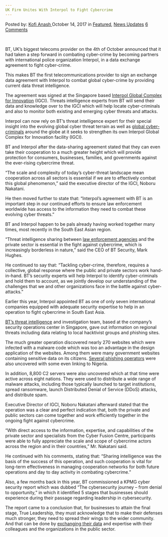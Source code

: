 ```yaml
---
UK Firm Unites With Interpol to Fight Cybercrime
---
```

<article class="post-listing post-23052 post type-post status-publish format-standard has-post-thumbnail hentry category-deepdot-news category-news-updates tag-cybercrime tag-fight tag-firm tag-interpol tag-uk tag-unites">
    <div class="post-inner">
    <p class="post-meta">
    <span>Posted by: <a href="https://www.deepdotweb.com/author/kofi/" title="">Kofi Anash </a></span>
    <span>October 14, 2017</span>
    <span>in <a href="https://www.deepdotweb.com/category/deepdot-news/" rel="category tag">Featured</a>, <a href="https://www.deepdotweb.com/category/news-updates/" rel="category tag">News Updates</a></span>
    <span><a href="https://www.deepdotweb.com/2017/10/14/uk-firm-unites-interpol-fight-cybercrime/#comments">6 Comments</a></span>
    </p>
    <div class="clear"></div>
    <div class="entry">
    <p>&nbsp;</p>
    <p>BT, UK’s biggest telecoms provider on the 4th of October announced that it had taken a step forward in combating cyber-crime by becoming partners with international police organization Interpol, in a data exchange agreement to fight cyber-crime.</p>
    <p>This makes BT the first telecommunications provider to sign an exchange data agreement with Interpol to combat global cyber-crime by providing current data threat intelligence.</p>
    <p>The agreement was signed at the Singapore based <a href="https://www.deepdotweb.com/?s=interpol">Interpol Global Complex for Innovation</a> (IGCI). Threats intelligence experts from BT will send their data and knowledge over to the IGCI which will help locate cyber-criminals and also to monitor both existing and emerging cyber threats and attacks.</p>
    <p>Interpol can now rely on BT’s threat intelligence expert for their special insight into the evolving global cyber threat terrain as well as <a href="https://www.deepdotweb.com/2017/01/07/delhi-police-fall-behind-cybercriminals-begin-relying-outsiders-help/">global cyber-criminals</a> around the globe at it seeks to strengthen its own Interpol Global Complex for Innovation facility (IGCI).</p>
    <p>BT and Interpol after the data-sharing agreement stated that they can even take their cooperation to a much greater height which will provide protection for consumers, businesses, families, and governments against the ever-rising cybercrime threat.</p>
    <p>“The scale and complexity of today’s cyber-threat landscape mean cooperation across all sectors is essential if we are to effectively combat this global phenomenon,” said the executive director of the IGCI, Noboru Nakatani.</p>
    <p>He then moved further to state that: “Interpol’s agreement with BT is an important step in our continued efforts to ensure law enforcement worldwide has access to the information they need to combat these evolving cyber threats.&#8221;</p>
    <p>BT and Interpol happen to be pals already having worked together many times, most recently in the South East Asian region.</p>
    <p>&#8220;Threat intelligence sharing between <a href="https://www.deepdotweb.com/2017/05/20/law-enforcement-arrested-900-playpen-users-worldwide/">law enforcement agencies</a> and the private sector is essential in the fight against cybercrime, which is increasingly borderless in nature,&#8221; said the CEO of BT Security, Mark Hughes.</p>
    <p>He continued to say that: &#8220;Tackling cyber-crime, therefore, requires a collective, global response where the public and private sectors work hand-in-hand. BT’s security experts will help Interpol to identify cyber-criminals and hold them to account, as we jointly develop our understanding of the challenges that we and other organizations face in the battle against cyber-attacks.”</p>
    <p>Earlier this year, Interpol appointed BT as one of only seven international companies equipped with adequate security expertise to help in an operation to fight cybercrime in South East Asia.</p>
    <p><a href="https://www.itproportal.com/news/bt-teams-up-with-interpol-to-fight-cyber-crime/">BT&#8217;s threat intelligence</a> and investigation team, based at the company’s security operations center in Singapore, gave out information on regional threats including data relating to local hacktivist groups and phishing sites.</p>
    <p>The much greater operation discovered nearly 270 websites which were infected with a malware code which was too an advantage in the design application of the websites. Among them were many government websites containing sensitive data on its citizens. <a href="https://www.deepdotweb.com/2017/09/02/researchers-discover-sneaky-phishing-attacks-credentials-sold-dark-web/">Several phishing operators</a> were also uncovered with some even linking to Nigeria.</p>
    <p>In addition, 8,800 C2 servers were also uncovered which at that time were active across eight nations. They were used to distribute a wide range of malware attacks, including those typically launched to target institutions, spread ransomware, launch Distributed Denial of Service (DDoS) attacks, and distribute spam.</p>
    <p>Executive Director of IGCI, Noboru Nakatani afterward stated that the operation was a clear and perfect indication that, both the private and public sectors can come together and work efficiently together in the ongoing fight against cybercrime.</p>
    <p>“With direct access to the information, expertise, and capabilities of the private sector and specialists from the Cyber Fusion Centre, participants were able to fully appreciate the scale and scope of cybercrime actors across the region and in their countries,” Mr. Nakatani said.</p>
    <p>He continued with his comments, stating that: “Sharing intelligence was the basis of the success of this operation, and such cooperation is vital for long-term effectiveness in managing cooperation networks for both future operations and day to day activity in combating cybercrime.”</p>
    <p>Also, a few months back in this year, BT commissioned a KPMG cyber security report which was dubbed “The cybersecurity journey – from denial to opportunity,” in which it identified 5 stages that businesses should experience during their passage regarding leadership in cybersecurity.</p>
    <p>The report came to a conclusion that, for businesses to attain the final stage, True Leadership, they must acknowledge that to make their defenses much stronger, they need to spread their wings to the wider community. And that can be done by <a href="https://www.deepdotweb.com/2017/09/11/forty-year-old-gelsenkirchener-faces-charges-buying-stolen-data-darknet/">exchanging their data</a> and expertise with their colleagues and the organizations in the public sector.</p>
    </div>
    <span style="display:none"><a href="https://www.deepdotweb.com/tag/cybercrime/" rel="tag">cybercrime</a> <a href="https://www.deepdotweb.com/tag/fight/" rel="tag">fight</a> <a href="https://www.deepdotweb.com/tag/firm/" rel="tag">firm</a> <a href="https://www.deepdotweb.com/tag/interpol/" rel="tag">interpol</a> <a href="https://www.deepdotweb.com/tag/uk/" rel="tag">uk</a> <a href="https://www.deepdotweb.com/tag/unites/" rel="tag">unites</a></span> <span style="display:none" class="updated">2017-10-14</span>
    <div style="display:none" class="vcard author" itemprop="author" itemscope itemtype="http://schema.org/Person"><strong class="fn" itemprop="name"><a href="https://www.deepdotweb.com/author/kofi/" title="Posts by Kofi Anash" rel="author">Kofi Anash</a></strong></div>
    </div>
</article>

